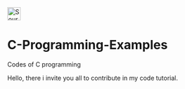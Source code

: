 <a href="https://dev.to/kumarsourav951">
  <img src="https://d2fltix0v2e0sb.cloudfront.net/dev-badge.svg" alt="Sourav Kumar's DEV Profile" height="30" width="30">
</a>

# C-Programming-Examples
Codes of C programming

Hello, there i invite you all to contribute in my code tutorial.
